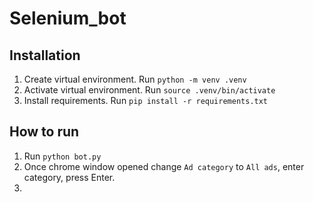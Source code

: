 # Selenium_bot

## Installation

1. Create virtual environment. Run `python -m venv .venv`
2. Activate virtual environment. Run `source .venv/bin/activate`
3. Install requirements. Run `pip install -r requirements.txt `

## How to run

1. Run `python bot.py`
2. Once chrome window opened change `Ad category` to `All ads`, enter category, press Enter.
3. 

